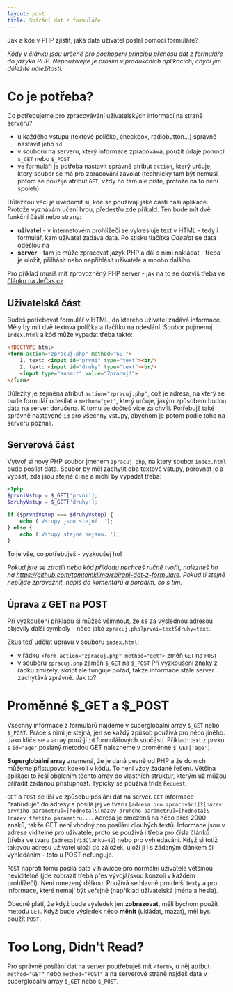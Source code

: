 ```yaml
---
layout: post
title: Sbírání dat z formuláře 
---
```


Jak a kde v PHP zjistit, jaká data uživatel poslal pomocí formuláře?

_Kódy v článku jsou určené pro pochopení principu přenosu dat z formuláře do jazyka PHP. Nepoužívejte je prosím v produkčních aplikacích, chybí jim důležité náležitosti._ 

# Co je potřeba?
Co potřebujeme pro zpracovávání uživatelských informací na straně serveru?
 - u každého vstupu (textové políčko, checkbox, radiobutton...) správně nastavit jeho `id`
 - v souboru na serveru, který informace zpracovává, použít údaje pomocí `$_GET` nebo `$_POST`
 - ve formuláři je potřeba nastavit správně atribut `action`, který určuje, který soubor se má pro zpracování zavolat (technicky tam být nemusí, potom se použije atribut `GET`, vždy ho tam ale pište, protože na to není spoleh)

Důležitou věcí je uvědomit si, kde se používají jaké části naší aplikace. Protože vyznávám učení hrou, předestřu zde příkald. Ten bude mít dvě funkční části nebo strany: 
 - **uživatel** - v internetovém prohlížeči se vykresluje text v HTML - tedy i formulář, kam uživatel zadává data. Po stisku tlačítka _Odeslat_ se data odešlou na
 - **server** - tam je může zpracovat jazyk PHP a dál s nimi nakládat - třeba je uložit, přilhásit nebo nepřihlásit uživatele a mnoho dalšího. 

Pro příklad musíš mít zprovozněný PHP server - jak na to se dozvíš třeba ve [článku na JeČas.cz](http://jecas.cz/localhost). 

## Uživatelská část
Budeš potřebovat formulář v HTML, do kterého uživatel zadává informace. Měly by mít dvě textová políčka a tlačítko na odeslání. Soubor pojmenuj `index.html` a kód může vypadat třeba takto: 
 
```html
<!DOCTYPE html>
<form action="zpracuj.php" method="GET">
	1. text: <input id="prvni" type="text"><br/>
	2. text: <input id="druhy" type="text"><br/>
	<input type="submit" value="Zpracuj!">
</form>
```

Důležitý je zejména atribut `action="zpracuj.php"`, což je adresa, na který se bude formulář odesílat a `method="get"`, který určuje, jakým způsobem budou data na server doručena. K tomu se dočteš více za chvíli. Potřebujš také správně nastavené `id` pro všechny vstupy, abychom je potom podle toho na serveru poznali. 

## Serverová část
Vytvoř si nový PHP soubor jménem `zpracuj.php`, na který soubor `index.html` bude posílat data. Soubor by měl zachytit oba textové vstupy, porovnat je a vypsat, zda jsou stejné či ne a mohl by vypadat třeba: 

```php
<?php
$prvniVstup = $_GET['prvni'];
$druhyVstup = $_GET['druhy'];

if ($prvniVstup === $druhyVstup) {
	echo ('Vstupy jsou stejné. ');
} else {
	echo ('Vstupy stejné nejsou. ');
}
```

To je vše, co potřebuješ - vyzkoušej ho!  

_Pokud jste se ztratili nebo kód příkladu nechceš ručně tvořit, nalezneš ho na <https://github.com/tomtomklima/sbirani-dat-z-formulare>. Pokud ti stejně nepůjde zprovoznit, napiš do komentářů a poradím, co s tím._ 

## Úprava z GET na POST
Při vyzkoušení příkladu si můžeš všimnout, že se za výslednou adresou objevily další symboly - něco jako `zpracuj.php?prvni=text&druhy=text`. 

Zkus teď udělat úpravu v souboru `index.html`: 
 - v řádku `<form action="zpracuj.php" method="get">` změň `GET` na `POST` 
 - v souboru `zpracuj.php` zaměň `$_GET` na `$_POST`
Při vyzkoušení znaky z řádku zmizely, skript ale funguje pořád, takže informace stále server zachytává zprávně. Jak to? 

# Proměnné $_GET a $_POST
Všechny informace z formulářů najdeme v superglobální array `$_GET` nebo `$_POST`. Práce s nimi je stejná, jen se každý způsob používá pro něco jiného. Jako klíče se v array použíjí `id` formulářových součástí. Příklad: text z prvku s `id="age"` poslaný metodou GET nalezneme v proměnné `$_GET['age']`. 
 
**Superglobální array** znamená, že je daná pevně od PHP a že do nich můžeme přístupovat kdekoli v kódu. To není vždy žádané řešení. Většina aplikací to řeší obalením těchto array do vlastních struktur, kterým už můžou přířadit žádanou přístupnost. Typicky se používá třída `Request`. 

`GET` a `POST` se liší ve způsobu poslání dat na server. `GET` informace "zabuduje" do adresy a posílá jej ve tvaru `[adresa pro zpracování]?[název prvního parametru]=[hodnota]&[název druhého parametru]=[hodnota]&[název třetího parametru...`. Adresa je omezená na něco přes 2000 znaků, takže GET není vhodný pro posílání dlouhých textů. Informace jsou v adrese viditelné pro uživatele, proto se používá i třeba pro čísla článků (třeba ve tvaru `[adresa]/idClanku=42`) nebo pro vyhledávání. Když si totiž takovou adresu uživatel uloží do záložek, uloží ji i s žádaným článkem či vyhledáním - toto u POST nefunguje. 

`POST` naproti tomu posílá data v hlavičce pro normální uživatele většinou neviditelné (jde zobrazit třeba přes vývojářskou konzoli v každém prohlížeči). Není omezený délkou. Používá se hlavně pro delší texty a pro informace, které nemají být veřejné (například uživatelská jména a hesla). 

Obecně platí, že když bude výsledek jen **zobrazovat**, měli bychom použít metodu `GET`. Když bude výsledek něco **měnit** (ukládat, mazat), měl bys použít `POST`. 

# Too Long, Didn't Read?
Pro správně posílání dat na server poutřebuješ mít `<form>`, u něj atribut `method="GET"` nebo `method="POST"` a na serverové straně najdeš data v superglobální array `$_GET` nebo `$_POST`. 